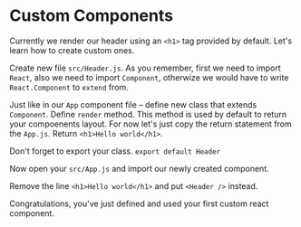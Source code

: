# Custom Components

Currently we render our header using an `<h1>` tag provided by default. Let's learn how to create custom ones.

Create new file `src/Header.js`. As you remember, first we need to import `React`, also we need to import `Component`, otherwize we would have to write `React.Component` to `extend` from.

Just like in our `App` component file – define new class that extends `Component`. Define `render` method. This method is used by default to return your compoenents layout. For now let's just copy the return statement from the `App.js`. Return `<h1>Hello world</h1>`.

Don't forget to export your class. `export default Header`

Now open your `src/App.js` and import our newly created component.

Remove the line `<h1>Hello world</h1>` and put `<Header />` instead.

Congratulations, you've just defined and used your first custom react component.